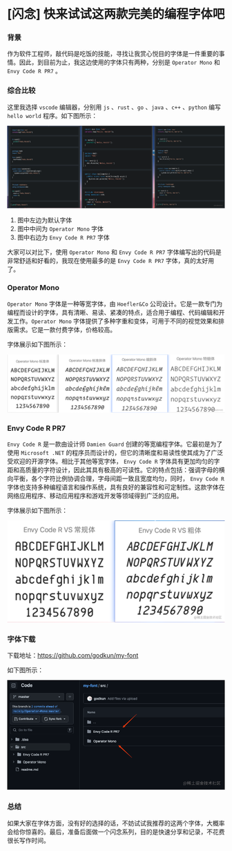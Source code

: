 # [闪念] 快来试试这两款完美的编程字体吧

### 背景

作为软件工程师，敲代码是吃饭的技能，寻找让我赏心悦目的字体是一件重要的事情。因此，到目前为止，我这边使用的字体只有两种，分别是 `Operator Mono` 和 `Envy Code R PR7` 。

### 综合比较

这里我选择 `vscode` 编辑器，分别用 `js` 、`rust` 、`go` 、`java` 、`c++` 、`python` 编写 `hello world` 程序。如下图所示：

![Alt text](image.png)

1. 图中左边为默认字体
2. 图中中间为 `Operator Mono` 字体
3. 图中右边为 `Envy Code R PR7` 字体

大家可以对比下，使用 `Operator Mono` 和 `Envy Code R PR7` 字体编写出的代码是非常舒适和好看的，我现在使用最多的是 `Envy Code R PR7` 字体，真的太好用了。

### Operator Mono

`Operator Mono` 字体是一种等宽字体，由 `Hoefler&Co` 公司设计。它是一款专门为编程而设计的字体，具有清晰、易读、紧凑的特点，适合用于编程、代码编辑和开发工作。`Operator Mono` 字体提供了多种字重和变体，可用于不同的视觉效果和排版需求。它是一款付费字体，价格较高。

字体展示如下图所示：

![Alt text](image-1.png)

### Envy Code R PR7

`Envy Code R` 是一款由设计师 `Damien Guard` 创建的等宽编程字体。它最初是为了使用 `Microsoft .NET` 的程序员而设计的，但它的清晰度和易读性使其成为了广泛受欢迎的开源字体。相比于其他等宽字体， `Envy Code R` 字体具有更加均匀的字距和高质量的字符设计，因此其具有极高的可读性。它的特点包括：强调字母的横向平衡，各个字符比例协调合理，字母间距一致且宽度均匀，同时， `Envy Code R` 字体也支持多种编程语言和操作系统，具有良好的兼容性和可定制性。这款字体在网络应用程序、移动应用程序和游戏开发等领域得到广泛的应用。

字体展示如下图所示：

![Alt text](image-3.png)


### 字体下载

下载地址：https://github.com/godkun/my-font

如下图所示：

![Alt text](image-2.png)

### 总结

如果大家在字体方面，没有好的选择的话，不妨试试我推荐的这两个字体，大概率会给你惊喜的。最后，准备后面做一个闪念系列，目的是快速分享和记录，不花费很长写作时间。
